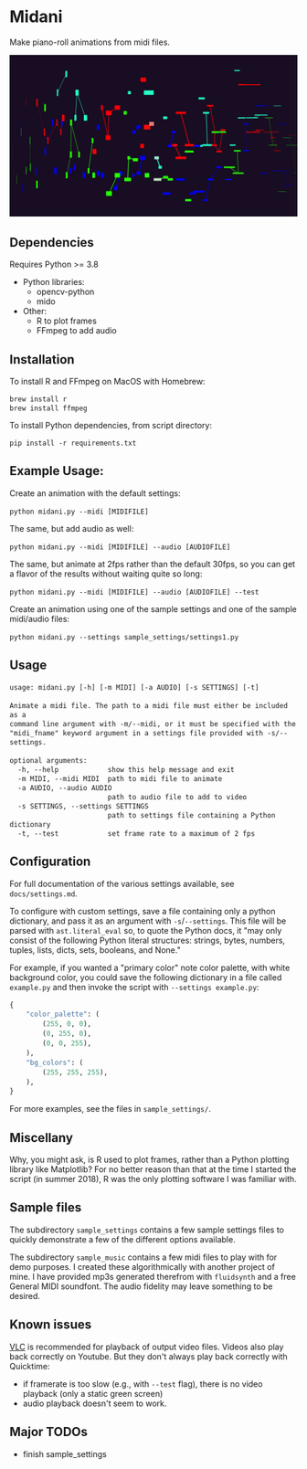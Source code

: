 # Midani

Make piano-roll animations from midi files.

![Demo frame](docs/demo_frame.png)

## Dependencies

Requires Python >= 3.8

- Python libraries:
    - opencv-python
    - mido
- Other:
    - R to plot frames
    - FFmpeg to add audio

## Installation

To install R and FFmpeg on MacOS with Homebrew:

```
brew install r
brew install ffmpeg
```

To install Python dependencies, from script directory:

```
pip install -r requirements.txt
```

## Example Usage:

Create an animation with the default settings:

`python midani.py --midi [MIDIFILE]`

The same, but add audio as well:

`python midani.py --midi [MIDIFILE] --audio [AUDIOFILE]`

The same, but animate at 2fps rather than the default 30fps, so you can get a flavor of the results without waiting quite so long:

`python midani.py --midi [MIDIFILE] --audio [AUDIOFILE] --test`

Create an animation using one of the sample settings and one of the sample midi/audio files:

`python midani.py --settings sample_settings/settings1.py`

## Usage

```
usage: midani.py [-h] [-m MIDI] [-a AUDIO] [-s SETTINGS] [-t]

Animate a midi file. The path to a midi file must either be included as a
command line argument with -m/--midi, or it must be specified with the
"midi_fname" keyword argument in a settings file provided with -s/--settings.

optional arguments:
  -h, --help            show this help message and exit
  -m MIDI, --midi MIDI  path to midi file to animate
  -a AUDIO, --audio AUDIO
                        path to audio file to add to video
  -s SETTINGS, --settings SETTINGS
                        path to settings file containing a Python dictionary
  -t, --test            set frame rate to a maximum of 2 fps
```

## Configuration

For full documentation of the various settings available, see `docs/settings.md`.

To configure with custom settings, save a file containing only a python dictionary, and pass it as an argument with `-s`/`--settings`. This file will be parsed with `ast.literal_eval` so, to quote the Python docs, it "may only consist of the following Python literal structures: strings, bytes, numbers, tuples, lists, dicts, sets, booleans, and None."

For example, if you wanted a "primary color" note color palette, with white background color, you could save the following dictionary in a file called `example.py` and then invoke the script with `--settings example.py`:

```python
{
    "color_palette": (
        (255, 0, 0),
        (0, 255, 0),
        (0, 0, 255),
    ),
    "bg_colors": (
        (255, 255, 255),
    ),
}
```

For more examples, see the files in `sample_settings/`.

## Miscellany

Why, you might ask, is R used to plot frames, rather than a Python plotting library like Matplotlib? For no better reason than that at the time I started the script (in summer 2018), R was the only plotting software I was familiar with.

## Sample files

The subdirectory `sample_settings` contains a few sample settings files to quickly demonstrate a few of the different options available.

The subdirectory `sample_music` contains a few midi files to play with for demo purposes. I created these algorithmically with another project of mine. I have provided mp3s generated therefrom with `fluidsynth` and a free General MIDI soundfont. The audio fidelity may leave something to be desired.

## Known issues

[VLC](https://www.videolan.org/vlc/index.html) is recommended for playback of output video files. Videos also play back correctly on Youtube. But they don't always play back correctly with Quicktime:

- if framerate is too slow (e.g., with `--test` flag), there is no video playback (only a static green screen)
- audio playback doesn't seem to work.



## Major TODOs

- finish sample_settings
